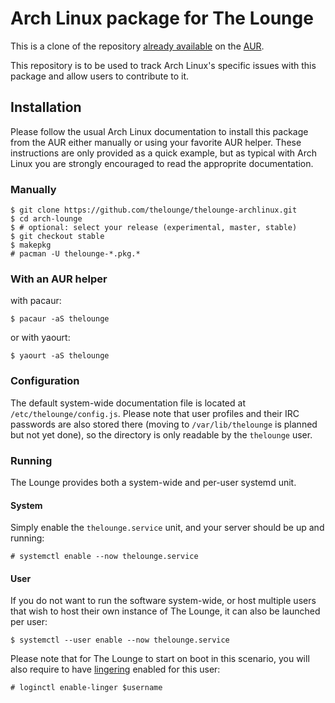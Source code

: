 # Arch Linux package for The Lounge

This is a clone of the repository [already available](https://aur.archlinux.org/packages/thelounge/) on the [AUR](https://wiki.archlinux.org/index.php/Arch_User_Repository).

This repository is to be used to track Arch Linux's specific issues with this package and allow users to contribute to it.

## Installation

Please follow the usual Arch Linux documentation to install this package from the AUR either manually or using your favorite AUR helper. These instructions are only provided as a quick example, but as typical with Arch Linux you are strongly encouraged to read the approprite documentation.

### Manually
```
$ git clone https://github.com/thelounge/thelounge-archlinux.git
$ cd arch-lounge
$ # optional: select your release (experimental, master, stable)
$ git checkout stable
$ makepkg
# pacman -U thelounge-*.pkg.*
```

### With an AUR helper
with pacaur:
```
$ pacaur -aS thelounge
```

or with yaourt:
```
$ yaourt -aS thelounge
```

### Configuration
The default system-wide documentation file is located at `/etc/thelounge/config.js`. Please note that user profiles and their IRC passwords are also stored there (moving to `/var/lib/thelounge` is planned but not yet done), so the directory is only readable by the `thelounge` user.

### Running
The Lounge provides both a system-wide and per-user systemd unit.

#### System
Simply enable the `thelounge.service` unit, and your server should be up and running:

```
# systemctl enable --now thelounge.service
```

#### User
If you do not want to run the software system-wide, or host multiple users that wish to host their own instance of The Lounge, it can also be launched per user:

```
$ systemctl --user enable --now thelounge.service
```

Please note that for The Lounge to start on boot in this scenario, you will also require to have [lingering](https://wiki.archlinux.org/index.php/Systemd/User#Automatic_start-up_of_systemd_user_instances) enabled for this user:

```
# loginctl enable-linger $username
```

